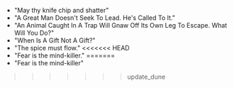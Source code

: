 - "May thy knife chip and shatter"
- "A Great Man Doesn't Seek To Lead. He's Called To It."
- "An Animal Caught In A Trap Will Gnaw Off Its Own Leg To Escape. What Will You Do?"
- "When Is A Gift Not A Gift?"
- "The spice must flow."
<<<<<<< HEAD
- "Fear is the mind-killer."
=======
- "Fear is the mind-killer"
>>>>>>> update_dune
